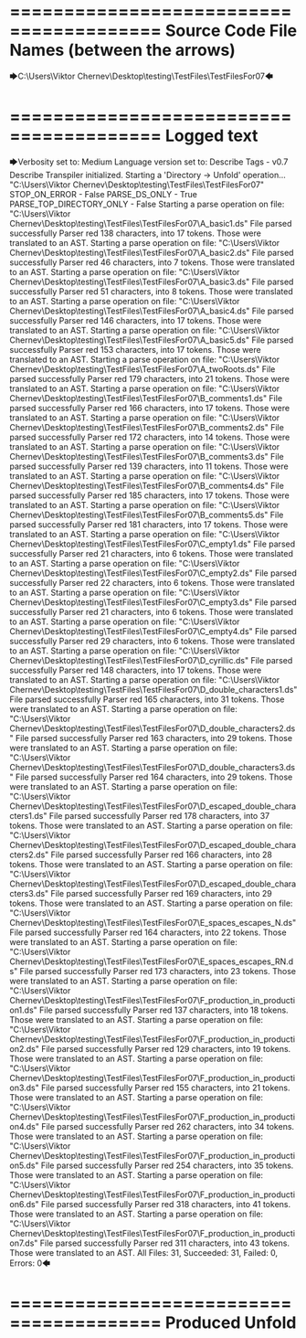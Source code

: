 ========================================
Source Code File Names (between the arrows)
========================================

🡆C:\Users\Viktor Chernev\Desktop\testing\TestFiles\TestFilesFor07🡄

========================================
Logged text
========================================

🡆Verbosity set to: Medium
Language version set to: Describe Tags - v0.7
Describe Transpiler initialized.
Starting a 'Directory -> Unfold' operation...
"C:\Users\Viktor Chernev\Desktop\testing\TestFiles\TestFilesFor07"
STOP_ON_ERROR - False
PARSE_DS_ONLY - True
PARSE_TOP_DIRECTORY_ONLY - False
Starting a parse operation on file: "C:\Users\Viktor Chernev\Desktop\testing\TestFiles\TestFilesFor07\A_basic1.ds"
File parsed successfully
Parser red 138 characters, into 17 tokens.
Those were translated to an AST.
Starting a parse operation on file: "C:\Users\Viktor Chernev\Desktop\testing\TestFiles\TestFilesFor07\A_basic2.ds"
File parsed successfully
Parser red 46 characters, into 7 tokens.
Those were translated to an AST.
Starting a parse operation on file: "C:\Users\Viktor Chernev\Desktop\testing\TestFiles\TestFilesFor07\A_basic3.ds"
File parsed successfully
Parser red 51 characters, into 8 tokens.
Those were translated to an AST.
Starting a parse operation on file: "C:\Users\Viktor Chernev\Desktop\testing\TestFiles\TestFilesFor07\A_basic4.ds"
File parsed successfully
Parser red 146 characters, into 17 tokens.
Those were translated to an AST.
Starting a parse operation on file: "C:\Users\Viktor Chernev\Desktop\testing\TestFiles\TestFilesFor07\A_basic5.ds"
File parsed successfully
Parser red 153 characters, into 17 tokens.
Those were translated to an AST.
Starting a parse operation on file: "C:\Users\Viktor Chernev\Desktop\testing\TestFiles\TestFilesFor07\A_twoRoots.ds"
File parsed successfully
Parser red 179 characters, into 21 tokens.
Those were translated to an AST.
Starting a parse operation on file: "C:\Users\Viktor Chernev\Desktop\testing\TestFiles\TestFilesFor07\B_comments1.ds"
File parsed successfully
Parser red 166 characters, into 17 tokens.
Those were translated to an AST.
Starting a parse operation on file: "C:\Users\Viktor Chernev\Desktop\testing\TestFiles\TestFilesFor07\B_comments2.ds"
File parsed successfully
Parser red 172 characters, into 14 tokens.
Those were translated to an AST.
Starting a parse operation on file: "C:\Users\Viktor Chernev\Desktop\testing\TestFiles\TestFilesFor07\B_comments3.ds"
File parsed successfully
Parser red 139 characters, into 11 tokens.
Those were translated to an AST.
Starting a parse operation on file: "C:\Users\Viktor Chernev\Desktop\testing\TestFiles\TestFilesFor07\B_comments4.ds"
File parsed successfully
Parser red 185 characters, into 17 tokens.
Those were translated to an AST.
Starting a parse operation on file: "C:\Users\Viktor Chernev\Desktop\testing\TestFiles\TestFilesFor07\B_comments5.ds"
File parsed successfully
Parser red 181 characters, into 17 tokens.
Those were translated to an AST.
Starting a parse operation on file: "C:\Users\Viktor Chernev\Desktop\testing\TestFiles\TestFilesFor07\C_empty1.ds"
File parsed successfully
Parser red 21 characters, into 6 tokens.
Those were translated to an AST.
Starting a parse operation on file: "C:\Users\Viktor Chernev\Desktop\testing\TestFiles\TestFilesFor07\C_empty2.ds"
File parsed successfully
Parser red 22 characters, into 6 tokens.
Those were translated to an AST.
Starting a parse operation on file: "C:\Users\Viktor Chernev\Desktop\testing\TestFiles\TestFilesFor07\C_empty3.ds"
File parsed successfully
Parser red 21 characters, into 6 tokens.
Those were translated to an AST.
Starting a parse operation on file: "C:\Users\Viktor Chernev\Desktop\testing\TestFiles\TestFilesFor07\C_empty4.ds"
File parsed successfully
Parser red 29 characters, into 6 tokens.
Those were translated to an AST.
Starting a parse operation on file: "C:\Users\Viktor Chernev\Desktop\testing\TestFiles\TestFilesFor07\D_cyrillic.ds"
File parsed successfully
Parser red 148 characters, into 17 tokens.
Those were translated to an AST.
Starting a parse operation on file: "C:\Users\Viktor Chernev\Desktop\testing\TestFiles\TestFilesFor07\D_double_characters1.ds"
File parsed successfully
Parser red 165 characters, into 31 tokens.
Those were translated to an AST.
Starting a parse operation on file: "C:\Users\Viktor Chernev\Desktop\testing\TestFiles\TestFilesFor07\D_double_characters2.ds"
File parsed successfully
Parser red 163 characters, into 29 tokens.
Those were translated to an AST.
Starting a parse operation on file: "C:\Users\Viktor Chernev\Desktop\testing\TestFiles\TestFilesFor07\D_double_characters3.ds"
File parsed successfully
Parser red 164 characters, into 29 tokens.
Those were translated to an AST.
Starting a parse operation on file: "C:\Users\Viktor Chernev\Desktop\testing\TestFiles\TestFilesFor07\D_escaped_double_characters1.ds"
File parsed successfully
Parser red 178 characters, into 37 tokens.
Those were translated to an AST.
Starting a parse operation on file: "C:\Users\Viktor Chernev\Desktop\testing\TestFiles\TestFilesFor07\D_escaped_double_characters2.ds"
File parsed successfully
Parser red 166 characters, into 28 tokens.
Those were translated to an AST.
Starting a parse operation on file: "C:\Users\Viktor Chernev\Desktop\testing\TestFiles\TestFilesFor07\D_escaped_double_characters3.ds"
File parsed successfully
Parser red 169 characters, into 29 tokens.
Those were translated to an AST.
Starting a parse operation on file: "C:\Users\Viktor Chernev\Desktop\testing\TestFiles\TestFilesFor07\E_spaces_escapes_N.ds"
File parsed successfully
Parser red 164 characters, into 22 tokens.
Those were translated to an AST.
Starting a parse operation on file: "C:\Users\Viktor Chernev\Desktop\testing\TestFiles\TestFilesFor07\E_spaces_escapes_RN.ds"
File parsed successfully
Parser red 173 characters, into 23 tokens.
Those were translated to an AST.
Starting a parse operation on file: "C:\Users\Viktor Chernev\Desktop\testing\TestFiles\TestFilesFor07\F_production_in_production1.ds"
File parsed successfully
Parser red 137 characters, into 18 tokens.
Those were translated to an AST.
Starting a parse operation on file: "C:\Users\Viktor Chernev\Desktop\testing\TestFiles\TestFilesFor07\F_production_in_production2.ds"
File parsed successfully
Parser red 129 characters, into 19 tokens.
Those were translated to an AST.
Starting a parse operation on file: "C:\Users\Viktor Chernev\Desktop\testing\TestFiles\TestFilesFor07\F_production_in_production3.ds"
File parsed successfully
Parser red 155 characters, into 21 tokens.
Those were translated to an AST.
Starting a parse operation on file: "C:\Users\Viktor Chernev\Desktop\testing\TestFiles\TestFilesFor07\F_production_in_production4.ds"
File parsed successfully
Parser red 262 characters, into 34 tokens.
Those were translated to an AST.
Starting a parse operation on file: "C:\Users\Viktor Chernev\Desktop\testing\TestFiles\TestFilesFor07\F_production_in_production5.ds"
File parsed successfully
Parser red 254 characters, into 35 tokens.
Those were translated to an AST.
Starting a parse operation on file: "C:\Users\Viktor Chernev\Desktop\testing\TestFiles\TestFilesFor07\F_production_in_production6.ds"
File parsed successfully
Parser red 318 characters, into 41 tokens.
Those were translated to an AST.
Starting a parse operation on file: "C:\Users\Viktor Chernev\Desktop\testing\TestFiles\TestFilesFor07\F_production_in_production7.ds"
File parsed successfully
Parser red 311 characters, into 43 tokens.
Those were translated to an AST.
All Files: 31, Succeeded: 31, Failed: 0, Errors: 0🡄

========================================
Produced Unfold
========================================

